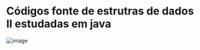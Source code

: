 # Códigos fonte de estrutras de dados II estudadas em java


![image](https://github.com/user-attachments/assets/4cf30935-daaf-4e5e-a5c7-954e3411b6b5)

